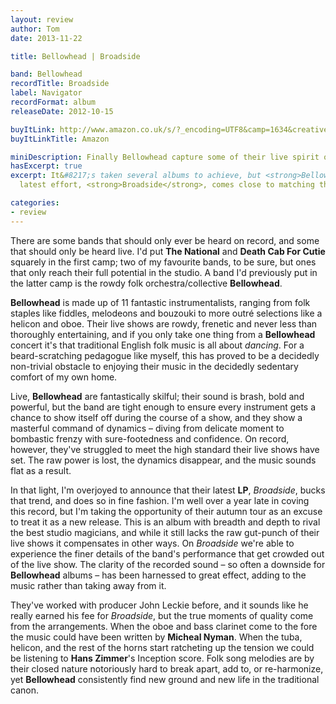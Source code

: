 ```yaml
---
layout: review
author: Tom
date: 2013-11-22

title: Bellowhead | Broadside

band: Bellowhead
recordTitle: Broadside
label: Navigator
recordFormat: album
releaseDate: 2012-10-15

buyItLink: http://www.amazon.co.uk/s/?_encoding=UTF8&camp=1634&creative=19450&field-keywords=bellowhead&linkCode=ur2&sprefix=bellow%2Caps%2C222&tag=eatebymons-21&url=search-alias%3Daps
buyItLinkTitle: Amazon

miniDescription: Finally Bellowhead capture some of their live spirit on a proper record. 
hasExcerpt: true
excerpt: It&#8217;s taken several albums to achieve, but <strong>Bellowhead</strong>&#8217;s
  latest effort, <strong>Broadside</strong>, comes close to matching their live show.

categories:
- review
---
```


There are some bands that should only ever be heard on record, and some that should only be heard live. I'd put **The National** and **Death Cab For Cutie** squarely in the first camp; two of my favourite bands, to be sure, but ones that only reach their full potential in the studio. A band I'd previously put in the latter camp is the rowdy folk orchestra/collective **Bellowhead**.

**Bellowhead** is made up of 11 fantastic instrumentalists, ranging from folk staples like fiddles, melodeons and bouzouki to more outré selections like a helicon and oboe. Their live shows are rowdy, frenetic and never less than thoroughly entertaining, and if you only take one thing from a **Bellowhead** concert it's that traditional English folk music is all about _dancing_. For a beard-scratching pedagogue like myself, this has proved to be a decidedly non-trivial obstacle to enjoying their music in the decidedly sedentary comfort of my own home.

Live, **Bellowhead** are fantastically skilful; their sound is brash, bold and powerful, but the band are tight enough to ensure every instrument gets a chance to show itself off during the course of a show, and they show a masterful command of dynamics – diving from delicate moment to bombastic frenzy with sure-footedness and confidence. On record, however, they've struggled to meet the high standard their live shows have set. The raw power is lost, the dynamics disappear, and the music sounds flat as a result.

In that light, I'm overjoyed to announce that their latest **LP**, *Broadside*, bucks that trend, and does so in fine fashion. I'm well over a year late in coving this record, but I'm taking the opportunity of their autumn tour as an excuse to treat it as a new release. This is an album with breadth and depth to rival the best studio magicians, and while it still lacks the raw gut-punch of their live shows it compensates in other ways. On *Broadside* we're able to experience the finer details of the band's performance that get crowded out of the live show. The clarity of the recorded sound – so often a downside for **Bellowhead** albums – has been harnessed to great effect, adding to the music rather than taking away from it.

They've worked with producer John Leckie before, and it sounds like he really earned his fee for *Broadside*, but the true moments of quality come from the arrangements. When the oboe and bass clarinet come to the fore the music could have been written by **Micheal Nyman**. When the tuba, helicon, and the rest of the horns start ratcheting up the tension we could be listening to **Hans Zimmer**'s Inception score. Folk song melodies are by their closed nature notoriously hard to break apart, add to, or re-harmonize, yet **Bellowhead** consistently find new ground and new life in the traditional canon.




